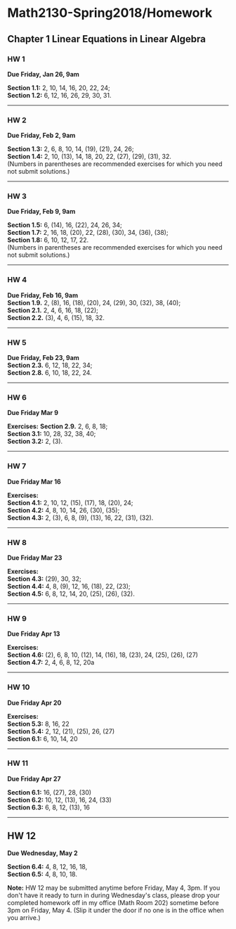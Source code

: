 # Math2130-Spring2018/Homework

## Chapter 1 Linear Equations in Linear Algebra


### HW 1

**Due Friday, Jan 26, 9am**

**Section 1.1:** 2, 10, 14, 16, 20, 22, 24;    
**Section 1.2:** 6, 12, 16, 26, 29, 30, 31.

------------------------------

### HW 2

**Due Friday, Feb 2, 9am**

**Section 1.3:** 2, 6, 8, 10, 14, (19), (21), 24, 26;    
**Section 1.4:** 2, 10, (13), 14, 18, 20, 22, (27), (29), (31), 32.   
(Numbers in parentheses are recommended exercises for which you need not submit solutions.)


----------------------------------------------------

### HW 3

**Due Friday, Feb 9, 9am**
 
**Section 1.5:** 6, (14), 16, (22), 24, 26, 34;   
**Section 1.7:** 2, 16, 18, (20), 22, (28), (30), 34, (36), (38);   
**Section 1.8:** 6, 10, 12, 17, 22.  
(Numbers in parentheses are recommended exercises for which you need not submit solutions.)

------------------------------

### HW 4

**Due Friday, Feb 16, 9am**    
**Section 1.9.** 2, (8), 16, (18), (20), 24, (29), 30, (32), 38, (40);  
**Section 2.1.** 2, 4, 6, 16, 18, (22);  
**Section 2.2.** (3), 4, 6, (15), 18, 32.


------------------------------

### HW 5

**Due Friday, Feb 23, 9am**  
**Section 2.3.** 6, 12, 18, 22, 34;    
**Section 2.8.** 6, 10, 18, 22, 24.


------------------------------

### HW 6

**Due Friday Mar 9**

**Exercises:**
**Section 2.9.** 2, 6, 8, 18;   
**Section 3.1:** 10, 28, 32, 38, 40;   
**Section 3.2:** 2, (3).   



------------------------------

### HW 7

**Due Friday Mar 16**

**Exercises:**   
**Section 4.1:** 2, 10, 12, (15), (17), 18, (20), 24;       
**Section 4.2:** 4, 8, 10, 14, 26, (30), (35);      
**Section 4.3:** 2, (3), 6, 8, (9), (13), 16, 22, (31), (32).  

------------------------------

### HW 8

**Due Friday Mar 23**

**Exercises:**   
**Section 4.3:** (29), 30, 32;   
**Section 4.4:** 4, 8, (9), 12, 16, (18), 22, (23);   
**Section 4.5:** 6, 8, 12, 14, 20, (25), (26), (32).   

------------------------------

### HW 9

**Due Friday Apr 13**   

**Exercises:**  
**Section 4.6:** (2), 6, 8, 10, (12), 14, (16), 18, (23), 24, (25), (26), (27)    
**Section 4.7:** 2, 4, 6, 8, 12, 20a  


------------------------------

### HW 10

**Due Friday Apr 20**

**Exercises:**  
**Section 5.3:** 8, 16, 22  
**Section 5.4:** 2, 12, (21), (25), 26, (27)  
**Section 6.1:** 6, 10, 14, 20  

------------------------------

### HW 11

**Due Friday Apr 27**

**Section 6.1:** 16, (27), 28, (30)    
**Section 6.2:** 10, 12, (13), 16, 24, (33)   
**Section 6.3:** 6, 8, 12, (13), 16   

---

## HW 12

**Due Wednesday, May 2**

**Section 6.4:** 4, 8, 12, 16, 18,  
**Section 6.5:** 4, 8, 10, 18.  

**Note:** HW 12 may be submitted anytime before  Friday, May 4, 3pm. 
If you don't have it ready to turn in during Wednesday's class, please drop your completed homework off in my office (Math Room 202) sometime before 3pm on Friday, May 4. 
(Slip it under the door if no one is in the office when you arrive.)
